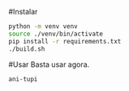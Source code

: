#Instalar
```bash
python -m venv venv
source ./venv/bin/activate
pip install -r requirements.txt
./build.sh
```

#Usar
Basta usar agora.
```bash
ani-tupi
```
